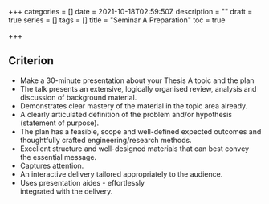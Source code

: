 +++
categories = []
date = 2021-10-18T02:59:50Z
description = ""
draft = true
series = []
tags = []
title = "Seminar A Preparation"
toc = true

+++
## Criterion

* Make a 30-minute presentation about your Thesis A topic and the plan
* The talk presents an extensive, logically organised review, analysis and discussion of background material.
* Demonstrates clear mastery of the material in the topic area already.
* A clearly articulated definition of the problem and/or hypothesis (statement of purpose).
* The plan has a feasible, scope and well-defined expected outcomes and thoughtfully crafted engineering/research methods.
* Excellent structure and well-designed materials that can best convey the essential message.
* Captures attention.
* An interactive delivery tailored appropriately to the audience.
* Uses presentation aides - effortlessly   
  integrated with the delivery.